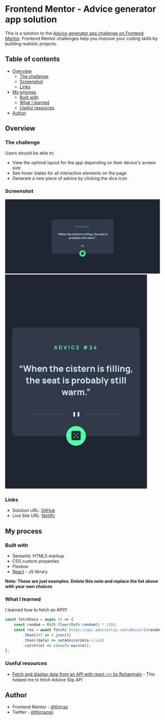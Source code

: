 # Frontend Mentor - Advice generator app solution

This is a solution to the [Advice generator app challenge on Frontend Mentor](https://www.frontendmentor.io/challenges/advice-generator-app-QdUG-13db). Frontend Mentor challenges help you improve your coding skills by building realistic projects.

## Table of contents

-    [Overview](#overview)
     -    [The challenge](#the-challenge)
     -    [Screenshot](#screenshot)
     -    [Links](#links)
-    [My process](#my-process)
     -    [Built with](#built-with)
     -    [What I learned](#what-i-learned)
     -    [Useful resources](#useful-resources)
-    [Author](#author)

## Overview

### The challenge

Users should be able to:

-    View the optimal layout for the app depending on their device's screen size
-    See hover states for all interactive elements on the page
-    Generate a new piece of advice by clicking the dice icon

### Screenshot

![](./desktop.png)
![](./mobile.png)

### Links

-    Solution URL: [GitHub](https://github.com/thirraz/advice-generator-app)
-    Live Site URL: [Netlify](https://gorgeous-entremet-afdd4e.netlify.app/)

## My process

### Built with

-    Semantic HTML5 markup
-    CSS custom properties
-    Flexbox
-    [React](https://reactjs.org/) - JS library

**Note: These are just examples. Delete this note and replace the list above with your own choices**

### What I learned

I learned how to fetch an API!!!

```js
const fetchData = async () => {
	const random = Math.floor(Math.random() * 130);
	const res = await fetch(`https://api.adviceslip.com/advice/${random}`)
		.then((r) => r.json())
		.then((data) => setAdvice(data.slip))
		.catch((e) => console.warn(e));
};
```

### Useful resources

-    [Fetch and display data from an API with react 🔥🔥 by Rohanmalo](https://medium.com/@64rohanmalo/fetch-and-display-data-from-an-api-with-react-228de56bb446) - This helped me to fetch Advice Slip API

## Author

-    Frontend Mentor - [@thirraz](https://www.frontendmentor.io/profile/thirraz)
-    Twitter - [@thirrazgo](https://www.twitter.com/thirrazgo)
